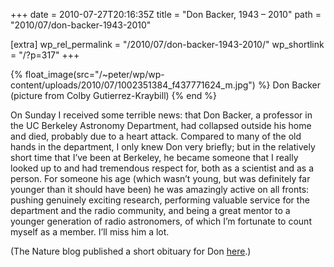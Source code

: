 +++
date = 2010-07-27T20:16:35Z
title = "Don Backer, 1943 – 2010"
path = "2010/07/don-backer-1943-2010"

[extra]
wp_rel_permalink = "/2010/07/don-backer-1943-2010/"
wp_shortlink = "/?p=317"
+++

{% float_image(src="/~peter/wp/wp-content/uploads/2010/07/1002351384_f437771624_m.jpg") %}
Don Backer (picture from Colby Gutierrez-Kraybill)
{% end %}

On Sunday I received some terrible news: that Don Backer, a professor in the
UC Berkeley Astronomy Department, had collapsed outside his home and died,
probably due to a heart attack. Compared to many of the old hands in the
department, I only knew Don very briefly; but in the relatively short time
that I’ve been at Berkeley, he became someone that I really looked up to and
had tremendous respect for, both as a scientist and as a person. For someone
his age (which wasn’t young, but was definitely far younger than it should
have been) he was amazingly active on all fronts: pushing genuinely exciting
research, performing valuable service for the department and the radio
community, and being a great mentor to a younger generation of radio
astronomers, of which I’m fortunate to count myself as a member. I’ll miss him
a lot.

(The Nature blog published a short obituary for Don
[here](http://blogs.nature.com/news/thegreatbeyond/2010/07/don_backer_astronomer_and_disc_1.html).)

